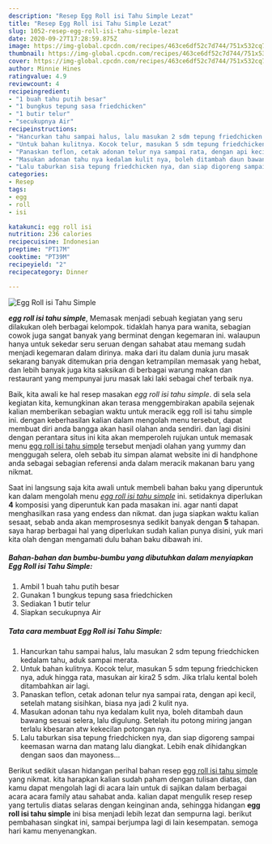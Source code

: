 ```yaml
---
description: "Resep Egg Roll isi Tahu Simple Lezat"
title: "Resep Egg Roll isi Tahu Simple Lezat"
slug: 1052-resep-egg-roll-isi-tahu-simple-lezat
date: 2020-09-27T17:28:59.875Z
image: https://img-global.cpcdn.com/recipes/463ce6df52c7d744/751x532cq70/egg-roll-isi-tahu-simple-foto-resep-utama.jpg
thumbnail: https://img-global.cpcdn.com/recipes/463ce6df52c7d744/751x532cq70/egg-roll-isi-tahu-simple-foto-resep-utama.jpg
cover: https://img-global.cpcdn.com/recipes/463ce6df52c7d744/751x532cq70/egg-roll-isi-tahu-simple-foto-resep-utama.jpg
author: Minnie Hines
ratingvalue: 4.9
reviewcount: 4
recipeingredient:
- "1 buah tahu putih besar"
- "1 bungkus tepung sasa friedchicken"
- "1 butir telur"
- "secukupnya Air"
recipeinstructions:
- "Hancurkan tahu sampai halus, lalu masukan 2 sdm tepung friedchicken kedalam tahu, aduk sampai merata."
- "Untuk bahan kulitnya. Kocok telur, masukan 5 sdm tepung friedchicken nya, aduk hingga rata, masukan air kira2 5 sdm. Jika trlalu kental boleh ditambahkan air lagi."
- "Panaskan teflon, cetak adonan telur nya sampai rata, dengan api kecil, setelah matang sisihkan, biasa nya jadi 2 kulit nya."
- "Masukan adonan tahu nya kedalam kulit nya, boleh ditambah daun bawang sesuai selera, lalu digulung. Setelah itu potong miring jangan terlalu kbesaran atw kekecilan potongan nya."
- "Lalu taburkan sisa tepung friedchicken nya, dan siap digoreng sampai keemasan warna dan matang lalu diangkat. Lebih enak dihidangkan dengan saos dan mayoness..."
categories:
- Resep
tags:
- egg
- roll
- isi

katakunci: egg roll isi 
nutrition: 236 calories
recipecuisine: Indonesian
preptime: "PT17M"
cooktime: "PT39M"
recipeyield: "2"
recipecategory: Dinner

---
```



![Egg Roll isi Tahu Simple](https://img-global.cpcdn.com/recipes/463ce6df52c7d744/751x532cq70/egg-roll-isi-tahu-simple-foto-resep-utama.jpg)

<b><i>egg roll isi tahu simple</i></b>, Memasak menjadi sebuah kegiatan yang seru dilakukan oleh berbagai kelompok. tidaklah hanya para wanita, sebagian cowok juga sangat banyak yang berminat dengan kegemaran ini. walaupun hanya untuk sekedar seru seruan dengan sahabat atau memang sudah menjadi kegemaran dalam dirinya. maka dari itu dalam dunia juru masak sekarang banyak ditemukan pria dengan ketrampilan memasak yang hebat, dan lebih banyak juga kita saksikan di berbagai warung makan dan restaurant yang mempunyai juru masak laki laki sebagai chef terbaik nya.

Baik, kita awali ke hal resep masakan <i>egg roll isi tahu simple</i>. di sela sela kegiatan kita, kemungkinan akan terasa menggembirakan apabila sejenak kalian memberikan sebagian waktu untuk meracik egg roll isi tahu simple ini. dengan keberhasilan kalian dalam mengolah menu tersebut, dapat membuat diri anda bangga akan hasil olahan anda sendiri. dan lagi disini dengan perantara situs ini kita akan memperoleh rujukan untuk memasak menu <u>egg roll isi tahu simple</u> tersebut menjadi olahan yang yummy dan menggugah selera, oleh sebab itu simpan alamat website ini di handphone anda sebagai sebagian referensi anda dalam meracik makanan baru yang nikmat.




Saat ini langsung saja kita awali untuk membeli bahan baku yang diperuntuk kan dalam mengolah menu <u><i>egg roll isi tahu simple</i></u> ini. setidaknya diperlukan <b>4</b> komposisi yang diperuntuk kan pada masakan ini. agar nanti dapat menghasilkan rasa yang endess dan nikmat. dan juga siapkan waktu kalian sesaat, sebab anda akan memprosesnya sedikit banyak dengan <b>5</b> tahapan. saya harap berbagai hal yang diperlukan sudah kalian punya disini, yuk mari kita olah dengan mengamati dulu bahan baku dibawah ini.

<!--inarticleads1-->

##### Bahan-bahan dan bumbu-bumbu yang dibutuhkan dalam menyiapkan Egg Roll isi Tahu Simple:

1. Ambil 1 buah tahu putih besar
1. Gunakan 1 bungkus tepung sasa friedchicken
1. Sediakan 1 butir telur
1. Siapkan secukupnya Air




<!--inarticleads2-->

##### Tata cara membuat Egg Roll isi Tahu Simple:

1. Hancurkan tahu sampai halus, lalu masukan 2 sdm tepung friedchicken kedalam tahu, aduk sampai merata.
1. Untuk bahan kulitnya. Kocok telur, masukan 5 sdm tepung friedchicken nya, aduk hingga rata, masukan air kira2 5 sdm. Jika trlalu kental boleh ditambahkan air lagi.
1. Panaskan teflon, cetak adonan telur nya sampai rata, dengan api kecil, setelah matang sisihkan, biasa nya jadi 2 kulit nya.
1. Masukan adonan tahu nya kedalam kulit nya, boleh ditambah daun bawang sesuai selera, lalu digulung. Setelah itu potong miring jangan terlalu kbesaran atw kekecilan potongan nya.
1. Lalu taburkan sisa tepung friedchicken nya, dan siap digoreng sampai keemasan warna dan matang lalu diangkat. Lebih enak dihidangkan dengan saos dan mayoness...




Berikut sedikit ulasan hidangan perihal bahan resep <u>egg roll isi tahu simple</u> yang nikmat. kita harapkan kalian sudah paham dengan tulisan diatas, dan kamu dapat mengolah lagi di acara lain untuk di sajikan dalam berbagai acara acara family atau sahabat anda. kalian dapat mengulik resep resep yang tertulis diatas selaras dengan keinginan anda, sehingga hidangan <b>egg roll isi tahu simple</b> ini bisa menjadi lebih lezat dan sempurna lagi. berikut pembahasan singkat ini, sampai berjumpa lagi di lain kesempatan. semoga hari kamu menyenangkan.
